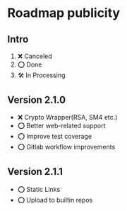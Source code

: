# Roadmap publicity

## Intro

1. ❌ Canceled
2. ⭕️ Done
3. 🛠️ In Processing

## Version 2.1.0

- ❌ Crypto Wrapper(RSA, SM4 etc.)
- ⭕️ Better web-related support
- ⭕️ Improve test coverage
- ⭕️ Gitlab workflow improvements

## Version 2.1.1

- ⭕️ Static Links
- ⭕️ Upload to builtin repos